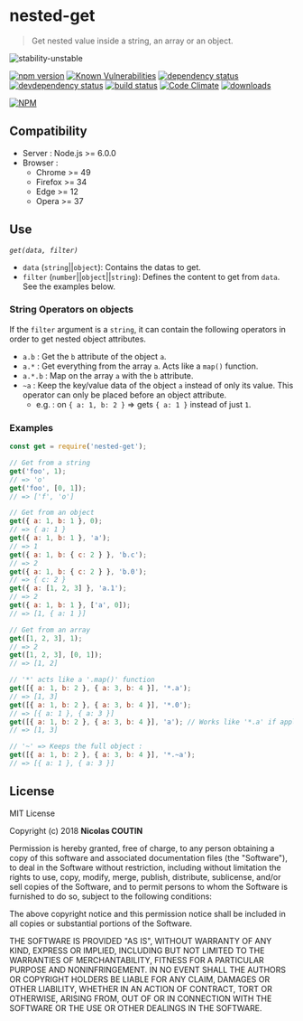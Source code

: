 # nested-get

> Get nested value inside a string, an array or an object.

![stability-unstable](https://img.shields.io/badge/stability-stable-green.svg)

[![npm version][version-badge]][version-url]
[![Known Vulnerabilities][vulnerabilities-badge]][vulnerabilities-url]
[![dependency status][dependency-badge]][dependency-url]
[![devdependency status][devdependency-badge]][devdependency-url]
[![build status][build-badge]][build-url]
[![Code Climate][maintainability-badge]][maintainability-url]
[![downloads][downloads-badge]][downloads-url]

[![NPM][npm-stats-badge]][npm-stats-url]

## Compatibility

* Server : Node.js >= 6.0.0
* Browser :
  * Chrome >= 49
  * Firefox >= 34
  * Edge >= 12
  * Opera >= 37

## Use

*`get(data, filter)`*

* `data` (`string`||`object`): Contains the datas to get.
* `filter` (`number`||`object`||`string`): Defines the content to get from `data`. See the examples below.

### String Operators on objects

If the `filter` argument is a `string`, it can contain the following operators in order to get nested object attributes.

* `a.b` : Get the `b` attribute of the object `a`.
* `a.*` : Get everything from the array `a`. Acts like a `map()` function.
* `a.*.b` : Map on the array `a` with the `b` attribute.
* `~a` : Keep the key/value data of the object `a` instead of only its value. This operator can only be placed before an object attribute.
  * e.g. : on `{ a: 1, b: 2 }` => gets `{ a: 1 }` instead of just `1`.

### Examples

```javascript
const get = require('nested-get');

// Get from a string
get('foo', 1);
// => 'o'
get('foo', [0, 1]);
// => ['f', 'o']

// Get from an object
get({ a: 1, b: 1 }, 0);
// => { a: 1 }
get({ a: 1, b: 1 }, 'a');
// => 1
get({ a: 1, b: { c: 2 } }, 'b.c');
// => 2
get({ a: 1, b: { c: 2 } }, 'b.0');
// => { c: 2 }
get({ a: [1, 2, 3] }, 'a.1');
// => 2
get({ a: 1, b: 1 }, ['a', 0]);
// => [1, { a: 1 }]

// Get from an array
get([1, 2, 3], 1);
// => 2
get([1, 2, 3], [0, 1]);
// => [1, 2]

// '*' acts like a '.map()' function
get([{ a: 1, b: 2 }, { a: 3, b: 4 }], '*.a');
// => [1, 3]
get([{ a: 1, b: 2 }, { a: 3, b: 4 }], '*.0');
// => [{ a: 1 }, { a: 3 }]
get([{ a: 1, b: 2 }, { a: 3, b: 4 }], 'a'); // Works like '*.a' if applied to an array
// => [1, 3]

// '~' => Keeps the full object :
get([{ a: 1, b: 2 }, { a: 3, b: 4 }], '*.~a');
// => [{ a: 1 }, { a: 3 }]
```

## License

MIT License

Copyright (c) 2018 **Nicolas COUTIN**

Permission is hereby granted, free of charge, to any person obtaining a copy
of this software and associated documentation files (the "Software"), to deal
in the Software without restriction, including without limitation the rights
to use, copy, modify, merge, publish, distribute, sublicense, and/or sell
copies of the Software, and to permit persons to whom the Software is
furnished to do so, subject to the following conditions:

The above copyright notice and this permission notice shall be included in all
copies or substantial portions of the Software.

THE SOFTWARE IS PROVIDED "AS IS", WITHOUT WARRANTY OF ANY KIND, EXPRESS OR
IMPLIED, INCLUDING BUT NOT LIMITED TO THE WARRANTIES OF MERCHANTABILITY,
FITNESS FOR A PARTICULAR PURPOSE AND NONINFRINGEMENT. IN NO EVENT SHALL THE
AUTHORS OR COPYRIGHT HOLDERS BE LIABLE FOR ANY CLAIM, DAMAGES OR OTHER
LIABILITY, WHETHER IN AN ACTION OF CONTRACT, TORT OR OTHERWISE, ARISING FROM,
OUT OF OR IN CONNECTION WITH THE SOFTWARE OR THE USE OR OTHER DEALINGS IN THE
SOFTWARE.

[version-badge]: https://img.shields.io/npm/v/nested-get.svg
[version-url]: https://www.npmjs.com/package/nested-get
[vulnerabilities-badge]: https://snyk.io/test/npm/nested-get/badge.svg
[vulnerabilities-url]: https://snyk.io/test/npm/nested-get
[dependency-badge]: https://david-dm.org/ilshidur/nested-get.svg
[dependency-url]: https://david-dm.org/ilshidur/nested-get
[devdependency-badge]: https://david-dm.org/ilshidur/nested-get/dev-status.svg
[devdependency-url]: https://david-dm.org/ilshidur/nested-get#info=devDependencies
[build-badge]: https://travis-ci.org/Ilshidur/nested-get.svg
[build-url]: https://travis-ci.org/Ilshidur/nested-get
[maintainability-badge]: https://api.codeclimate.com/v1/badges/e686158bc0820cc9d250/maintainability
[maintainability-url]: https://codeclimate.com/github/Ilshidur/nested-get/maintainability
[downloads-badge]: https://img.shields.io/npm/dt/nested-get.svg
[downloads-url]: https://www.npmjs.com/package/nested-get
[npm-stats-badge]: https://nodei.co/npm/nested-get.png?downloads=true&downloadRank=true
[npm-stats-url]: https://nodei.co/npm/nested-get
